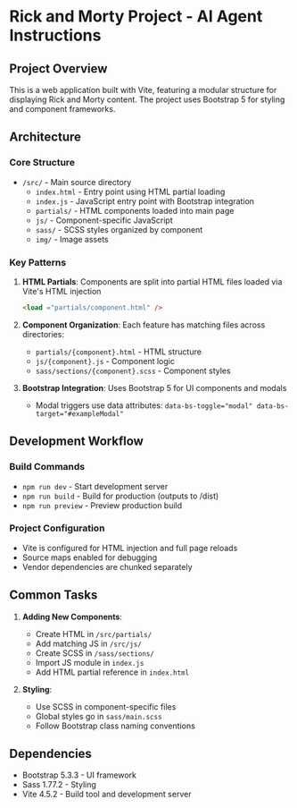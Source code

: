 # Rick and Morty Project - AI Agent Instructions

## Project Overview
This is a web application built with Vite, featuring a modular structure for displaying Rick and Morty content. The project uses Bootstrap 5 for styling and component frameworks.

## Architecture

### Core Structure
- `/src/` - Main source directory
  - `index.html` - Entry point using HTML partial loading
  - `index.js` - JavaScript entry point with Bootstrap integration
  - `partials/` - HTML components loaded into main page
  - `js/` - Component-specific JavaScript
  - `sass/` - SCSS styles organized by component
  - `img/` - Image assets

### Key Patterns
1. **HTML Partials**: Components are split into partial HTML files loaded via Vite's HTML injection
   ```html
   <load ="partials/component.html" />
   ```

2. **Component Organization**: Each feature has matching files across directories:
   - `partials/{component}.html` - HTML structure
   - `js/{component}.js` - Component logic
   - `sass/sections/{component}.scss` - Component styles

3. **Bootstrap Integration**: Uses Bootstrap 5 for UI components and modals
   - Modal triggers use data attributes: `data-bs-toggle="modal" data-bs-target="#exampleModal"`

## Development Workflow

### Build Commands
- `npm run dev` - Start development server
- `npm run build` - Build for production (outputs to /dist)
- `npm run preview` - Preview production build

### Project Configuration
- Vite is configured for HTML injection and full page reloads
- Source maps enabled for debugging
- Vendor dependencies are chunked separately

## Common Tasks
1. **Adding New Components**:
   - Create HTML in `/src/partials/`
   - Add matching JS in `/src/js/`
   - Create SCSS in `/sass/sections/`
   - Import JS module in `index.js`
   - Add HTML partial reference in `index.html`

2. **Styling**:
   - Use SCSS in component-specific files
   - Global styles go in `sass/main.scss`
   - Follow Bootstrap class naming conventions

## Dependencies
- Bootstrap 5.3.3 - UI framework
- Sass 1.77.2 - Styling
- Vite 4.5.2 - Build tool and development server